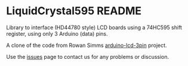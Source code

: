 # LiquidCrystal595 README

Library to interface (HD44780 style) LCD boards using a 74HC595 shift register, using only 3 Arduino (data) pins.

A clone of the code from Rowan Simms [arduino-lcd-3pin](https://bitbucket.org/rowansimms/arduino-lcd-3pin) project.

Use the [issues](https://github.com/WCRSyyc/LiquidCrystal595/issues) page to contact us for any problems or discussion.
